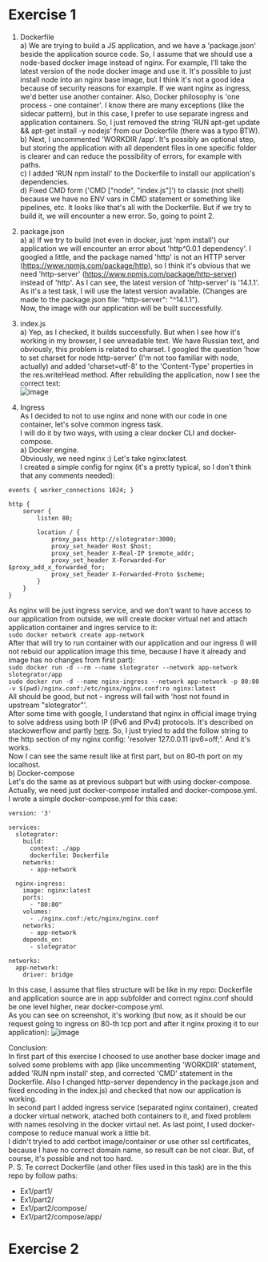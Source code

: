 # Exercise 1

1. Dockerfile<br>
a) We are trying to build a JS application, and we have a 'package.json' beside the application source code. So, I assume that we should use a node-based docker image instead of nginx. For example, I'll take the latest version of the node docker image and use it. It's possible to just install node into an nginx base image, but I think it's not a good idea because of security reasons for example. If we want nginx as ingress, we'd better use another container. Also, Docker philosophy is 'one process - one container'. I know there are many exceptions (like the sidecar pattern), but in this case, I prefer to use separate ingress and application containers. So, I just removed the string 'RUN apt-get update && apt-get install -y nodejs' from our Dockerfile (there was a typo BTW).<br>
b) Next, I uncommented 'WORKDIR /app'. It's possibly an optional step, but storing the application with all dependent files in one specific folder is clearer and can reduce the possibility of errors, for example with paths.<br>
c) I added 'RUN npm install' to the Dockerfile to install our application's dependencies.<br>
d) Fixed CMD form ('CMD ["node", "index.js"]') to classic (not shell) because we have no ENV vars in CMD statement or something like pipelines, etc. It looks like that's all with the Dockerfile. But if we try to build it, we will encounter a new error. So, going to point 2.<br>

2. package.json<br>
a) a) If we try to build (not even in docker, just 'npm install') our application we will encounter an error about 'http^0.0.1 dependency'. I googled a little, and the package named 'http' is not an HTTP server (https://www.npmjs.com/package/http), so I think it's obvious that we need 'http-server' (https://www.npmjs.com/package/http-server) instead of 'http'. As I can see, the latest version of 'http-server' is '14.1.1'. As it's a test task, I will use the latest version available. (Changes are made to the package.json file: "http-server": "^14.1.1").<br>
Now, the image with our application will be built successfully.<br>
3. index.js<br>
a) Yep, as I checked, it builds successfully. But when I see how it's working in my browser, I see unreadable text. We have Russian text, and obviously, this problem is related to charset. I googled the question 'how to set charset for node http-server' (I'm not too familiar with node, actually) and added 'charset=utf-8' to the 'Content-Type' properties in the res.writeHead method. After rebuilding the application, now I see the correct text:<br>
![image](https://github.com/Slonskiy/slotegrator-test/assets/101737363/75a307dd-8ea6-4c36-b714-f92fb39b8d92)

4. Ingress<br>
As I decided to not to use nginx and none with our code in one container, let's solve common ingress task.<br>
I will do it by two ways, with using a clear docker CLI and docker-compose.<br>
a) Docker engine.<br>
Obviously, we need nginx :) Let's take nginx:latest.<br>
I created a simple config for nginx (it's a pretty typical, so I don't think that any comments needed):<br>
```
events { worker_connections 1024; }

http {
    server {
        listen 80;

        location / {
            proxy_pass http://slotegrator:3000;
            proxy_set_header Host $host;
            proxy_set_header X-Real-IP $remote_addr;
            proxy_set_header X-Forwarded-For $proxy_add_x_forwarded_for;
            proxy_set_header X-Forwarded-Proto $scheme;
        }
    }
}
```
As nginx will be just ingress service, and we don't want to have access to our application from outside, we will create docker virtual net and attach application container and ingres service to it:<br>
`sudo docker network create app-network`<br>
After that will try to run container with our application and our ingress (I will not rebuid our application image this time, because I have it already and image has no changes from first part):<br>
`sudo docker run -d --rm --name slotegrator --network app-network slotegrator/app`<br>
`sudo docker run -d --name nginx-ingress --network app-network -p 80:80 -v $(pwd)/nginx.conf:/etc/nginx/nginx.conf:ro nginx:latest`<br>
All should be good, but not - ingress will fail with 'host not found in upstream "slotegrator"'.<br>
After some time with google, I understand that nginx in official image trying to solve address using both IP (IPv6 and IPv4) protocols. It's described on stackowerflow and partly [here](https://nginx.org/en/docs/http/ngx_http_core_module.html#resolver). So, I just tryied to add the follow string to the http section of my nginx config: 'resolver 127.0.0.11 ipv6=off;'. And it's works.<br>
Now I can see the same result like at first part, but on 80-th port on my localhost.<br>
b) Docker-compose<br>
Let's do the same as at previous subpart but with using docker-compose.<br>
Actually, we need just docker-compose installed and docker-compose.yml.<br>
I wrote a simple docker-compose.yml for this case:<br>
```
version: '3'

services:
  slotegrator:
    build:
      context: ./app
      dockerfile: Dockerfile
    networks:
      - app-network
  
  nginx-ingress:
    image: nginx:latest
    ports:
      - "80:80"
    volumes:
      - ./nginx.conf:/etc/nginx/nginx.conf
    networks:
      - app-network
    depends_on:
      - slotegrator

networks:
  app-network:
    driver: bridge
```
In this case, I assume that files structure will be like in my repo: Dockerfile and application source are in app subfolder and correct nginx.conf should be one level higher, near docker-compose.yml.<br>
As you can see on screenshot, it's working (but now, as it should be our request going to ingress on 80-th tcp port and after it nginx proxing it to our application):
![image](https://github.com/Slonskiy/slotegrator-test/assets/101737363/23afe334-3db9-41a1-a255-a5058b059984)

Conclusion:<br>
In first part of this exercise I choosed to use another base docker image and solved some problems with app (like uncommenting 'WORKDIR' statement, added 'RUN npm install' step, and corrected 'CMD' statement in the Dockerfile. Also I changed http-server dependency in the package.json and fixed encoding in the index.js) and checked that now our application is working.<br>
In second part I added ingress service (separated nginx container), created a docker virtual network, atached both containers to it, and fixed problem with names resolving in the docker virtaul net.
As last point, I used docker-compose to reduce manual work a little bit.<br>
I didn't tryied to add certbot image/container or use other ssl certificates, because I have no correct domain name, so result can be not clear. But, of course, it's possible and not too hard.<br>
P. S. Te correct Dockerfile (and other files used in this task) are in the this repo by follow paths:
- Ex1/part1/
- Ex1/part2/
- Ex1/part2/compose/
- Ex1/part2/compose/app/

 # Exercise 2



